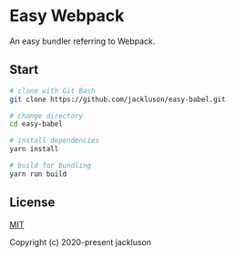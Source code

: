 # Easy Webpack

An easy bundler referring to Webpack.

## Start

```bash
# clone with Git Bash
git clone https://github.com/jackluson/easy-babel.git

# change directory
cd easy-babel

# install dependencies
yarn install

# build for bundling
yarn run build
```

## License

[MIT](https://github.com/jackluson/easy-babel/blob/master/LICENSE)

Copyright (c) 2020-present jackluson
